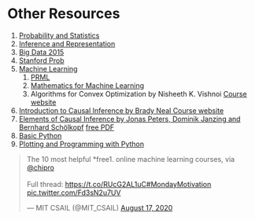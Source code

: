 # Other Resources




 1. [Probability and Statistics](https://cims.nyu.edu/~cfgranda/pages/DSGA1002_fall17/index.html)
 1. [Inference and Representation](https://inf16nyu.github.io/home/)
 1. [Big Data 2015](https://www.vistrails.org/index.php/Course:_Big_Data_2015)
 1. [Stanford Prob](http://cs229.stanford.edu/section/cs229-prob.pdf) 
 1. [Machine Learning](https://davidrosenberg.github.io/ml2017/#resources)
    1. [PRML](https://github.com/cranmer/PRML)
    1. [Mathematics for Machine Learning](https://mml-book.github.io)
    1. Algorithms for Convex Optimization by Nisheeth K. Vishnoi [Course website](https://convex-optimization.github.io)
 1. [Introduction to Causal Inference by Brady Neal Course website](https://www.bradyneal.com/causal-inference-course)
 1. [Elements of Causal Inference by  Jonas Peters, Dominik Janzing and Bernhard Schölkopf](https://mitpress.mit.edu/books/elements-causal-inference) [free PDF](https://www.dropbox.com/s/dl/gkmsow492w3oolt/11283.pdf)
 1. [Basic Python](https://swcarpentry.github.io/python-novice-inflammation/)
 1. [Plotting and Programming with Python](https://swcarpentry.github.io/python-novice-gapminder/)


<blockquote class="twitter-tweet"><p lang="en" dir="ltr">The 10 most helpful *free1. online machine learning courses, via <a href="https://twitter.com/chipro?ref_src=twsrc%5Etfw">@chipro</a><br><br>Full thread: <a href="https://t.co/RUcG2AL1uC">https://t.co/RUcG2AL1uC</a><a href="https://twitter.com/hashtag/MondayMotivation?src=hash&amp;ref_src=twsrc%5Etfw">#MondayMotivation</a> <a href="https://t.co/Fd3sN2u7UV">pic.twitter.com/Fd3sN2u7UV</a></p>&mdash; MIT CSAIL (@MIT_CSAIL) <a href="https://twitter.com/MIT_CSAIL/status/1295391687783718914?ref_src=twsrc%5Etfw">August 17, 2020</a></blockquote> <script async src="https://platform.twitter.com/widgets.js" charset="utf-8"></script>
